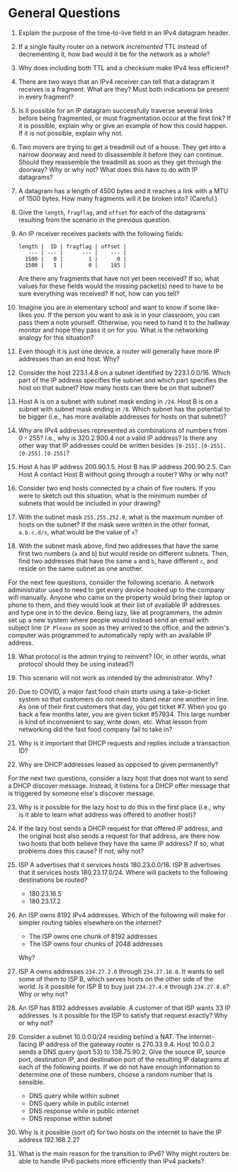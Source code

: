 # General Questions

1. Explain the purpose of the time-to-live field in an IPv4 datagram header.

2. If a single faulty router on a network *incremented* TTL instead of
   decrementing it,
   how bad would it be for the network as a whole?

3. Why does including both TTL and a checksum make IPv4 less efficient?

4. There are two ways that an IPv4 receiver can tell that a datagram it
   receives is a fragment.
   What are they?
   Must both indications be present in every fragment?

5. Is it possible for an IP datagram successfully traverse several links
   before being fragmented,
   or must fragmentation occur at the first link?
   If it is possible, explain why or give an example of how this could happen.
   If it is not possible, explain why not.

6. Two movers are trying to get a treadmill out of a house.
   They get into a narrow doorway and need to disassemble it before they can
   continue.
   Should they reassemble the treadmill as soon as they get through the doorway?
   Why or why not?
   What does this have to do with IP datagrams?

7. A datagram has a length of 4500 bytes and it reaches a link with a MTU of
   1500 bytes.
   How many fragments will it be broken into? (Careful.)

8. Give the `length`, `fragflag`, and `offset` for each of the datagrams
   resulting from the scenario in the previous question.

9. An IP receiver receives packets with the following fields:
   ```
   length |  ID | fragflag | offset |
      --- | --- |      --- |    --- |
     1500 |   0 |        1 |      0 |
     1500 |   1 |        0 |    185 |
   ```

   Are there any fragments that have not yet been received?
   If so, what values for these fields would the missing packet(s) need to have to
   be sure everything was received?
   If not, how can you tell?

10. Imagine you are in elementary school and want to know if some like-likes
    you.
    If the person you want to ask is in your classroom,
    you can pass them a note yourself.
    Otherwise, you need to hand it to the hallway monitor and hope they pass it
    on for you.
    What is the networking analogy for this situation?

11. Even though it is just one device,
    a router will generally have more IP addresses than an end host.
    Why?

12. Consider the host 223.1.4.8 on a subnet identified by 223.1.0.0/16.
    Which part of the IP address specifies the subnet and which part specifies the
    host on that subnet?
    How many hosts can there be on that subnet?

13. Host A is on a subnet with subnet mask ending in `/24`.
    Host B is on a subnet with subnet mask ending in `/8`.
    Which subnet has the potential to be bigger
    (i.e., has more available addresses for hosts on that subnet)?

13. Why are IPv4 addresses represented as combinations of numbers from 0 - 255?
    I.e., why is 320.2.900.4 not a valid IP address?
    Is there any other way that IP addresses could be written besides
    `[0-255].[0-255].[0-255].[0-255]`?

14. Host A has IP address 200.90.1.5.
    Host B has IP address 200.90.2.5.
    Can Host A contact Host B without going through a router?
    Why or why not?

15. Consider two end hosts connected by a chain of five routers.
    If you were to sketch out this situation,
    what is the minimum number of subnets that would be included in your drawing?

16. With the subnet mask `255.255.252.0`,
    what is the maximum number of hosts on the subnet?
    If the mask were written in the other format,
    `a.b.c.d/x`,
    what would be the value of `x`?

17. With the subnet mask above,
    find two addresses that have the same first two numbers (`a` and `b`)
    but would reside on different subnets.
    Then, find two addresses that have the same `a` and `b`,
    have different `c`,
    and reside on the same subnet as one another.

For the next few questions,
consider the following scenario.
A network administrator used to need to get every device hooked up to the
company wifi manually.
Anyone who came on the property would bring their laptop or phone to them,
and they would look at their list of available IP addresses and type one in to
the device.
Being lazy,
like all programmers,
the admin set up a new system where people would instead send an email with
subject line `IP Please` as soon as they arrived to the office,
and the admin's computer was programmed to automatically reply with an
available IP address.

18. What protocol is the admin trying to reinvent?
    (Or, in other words, what protocol should they be using instead?)

19. This scenario will not work as intended by the administrator.
    Why?

<!--
20. Can you think of any variations on this idea that will make it work as
intended?
-->

20. Due to COVID,
    a major fast food chain starts using a take-a-ticket system so that customers
    do not need to stand near one another in line.
    As one of their first customers that day, you get ticket #7.
    When you go back a few months later,
    you are given ticket #57934.
    This large number is kind of inconvenient to say, write down, etc.
    What lesson from networking did the fast food company fail to take in?

21. Why is it important that DHCP requests and replies include a transaction ID?

22. Why are DHCP addresses leased as opposed to given permanently?

For the next two questions,
consider a lazy host that does not want to send a DHCP discover message.
Instead, it listens for a DHCP offer message that is triggered by someone
else's discover message.

23. Why is it possible for the lazy host to do this in the first place
    (i.e., why is it able to learn what address was offered to another host)?

24. If the lazy host sends a DHCP request for that offered IP address,
    and the original host also sends a request for that address,
    are there now two hosts that both believe they have the same IP address?
    If so, what problems does this cause?
    If not, why not?

25. ISP A advertises that it services hosts 180.23.0.0/16.
    ISP B advertises that it services hosts 180.23.17.0/24.
    Where will packets to the following destinations be routed?
    * 180.23.16.5
    * 180.23.17.2

26. An ISP owns 8192 IPv4 addresses.
    Which of the following will make for simpler routing tables elsewhere on
    the internet?
    * The ISP owns one chunk of 8192 addresses
    * The ISP owns four chunks of 2048 addresses

    Why?

27. ISP A owns addresses `234.27.2.0` through `234.27.16.0`.
    It wants to sell some of them to ISP B,
    which serves hosts on the other side of the world.
    Is it possible for ISP B to buy just `234.27.4.0` through `234.27.8.0`?
    Why or why not?

28. An ISP has 8192 addresses available.
    A customer of that ISP wants 33 IP addresses.
    Is it possible for the ISP to satisfy that request exactly?
    Why or why not?

29. Consider a subnet 10.0.0.0/24 residing behind a NAT.
    The internet-facing IP address of the gateway router is 270.33.9.4.
    Host 10.0.0.2 sends a DNS query (port 53) to 138.75.90.2.
    Give the source IP, source port, destination IP, and destination port of the
    resulting IP datagrams at each of the following points.
    If we do not have enough information to determine one of these numbers,
    choose a random number that is sensible.
    * DNS query while within subnet
    * DNS query while in public internet
    * DNS response while in public internet
    * DNS response within subnet

30. Why is it possible (sort of) for two hosts on the internet to have the IP
    address 192.168.2.2?

31. What is the main reason for the transition to IPv6?
    Why might routers be able to handle IPv6 packets more efficiently than IPv4
    packets?
